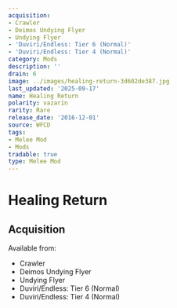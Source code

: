 ```yaml
---
acquisition:
- Crawler
- Deimos Undying Flyer
- Undying Flyer
- 'Duviri/Endless: Tier 6 (Normal)'
- 'Duviri/Endless: Tier 4 (Normal)'
category: Mods
description: ''
drain: 6
image: ../images/healing-return-3d602de387.jpg
last_updated: '2025-09-17'
name: Healing Return
polarity: vazarin
rarity: Rare
release_date: '2016-12-01'
source: WFCD
tags:
- Melee Mod
- Mods
tradable: true
type: Melee Mod
---
```


# Healing Return

## Acquisition

Available from:
- Crawler
- Deimos Undying Flyer
- Undying Flyer
- Duviri/Endless: Tier 6 (Normal)
- Duviri/Endless: Tier 4 (Normal)

